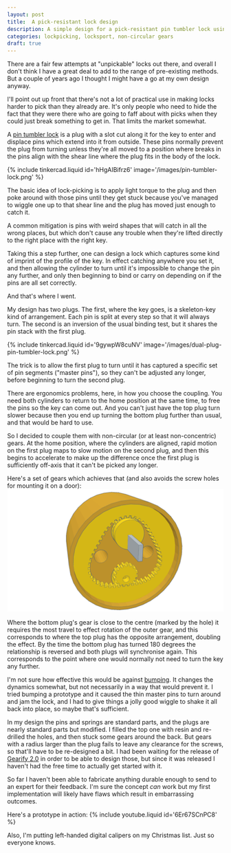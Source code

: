 ```yaml
---
layout: post
title:  A pick-resistant lock design
description: A simple design for a pick-resistant pin tumbler lock using non-circular gears.
categories: lockpicking, locksport, non-circular gears
draft: true
---
```

There are a fair few attempts at "unpickable" locks out there, and overall I
don't think I have a great deal to add to the range of pre-existing methods.
But a couple of years ago I thought I might have a go at my own design anyway.

I'll point out up front that there's not a lot of practical use in making locks
harder to pick than they already are.  It's only people who need to hide the
fact that they were there who are going to faff about with picks when they
could just break something to get in.  That limits the market somewhat.

A [pin tumbler lock][] is a plug with a slot cut along it for the key to enter
and displace pins which extend into it from outside.  These pins normally
prevent the plug from turning unless they're all moved to a position where
breaks in the pins align with the shear line where the plug fits in the body of
the lock.

{% include tinkercad.liquid id='hHgAIBifrz6' image='/images/pin-tumbler-lock.png' %}

The basic idea of lock-picking is to apply light torque to the plug and then
poke around with those pins until they get stuck because you've managed to
wiggle one up to that shear line and the plug has moved just enough to catch
it.

A common mitigation is pins with weird shapes that will catch in all the wrong
places, but which don't cause any trouble when they're lifted directly to the
right place with the right key.

Taking this a step further, one can design a lock which captures some kind of
imprint of the profile of the key.  In effect catching anywhere you set it, and
then allowing the cylinder to turn until it's impossible to change the pin any
further, and only then beginning to bind or carry on depending on if the pins
are all set correctly.

And that's where I went.

My design has two plugs.  The first, where the key goes, is a skeleton-key kind
of arrangement.  Each pin is split at every step so that it will always turn.
The second is an inversion of the usual binding test, but it shares the pin
stack with the first plug.

{% include tinkercad.liquid id='9gywpW8cuNV' image='/images/dual-plug-pin-tumbler-lock.png' %}

The trick is to allow the first plug to turn until it has captured a specific
set of pin segments ("master pins"), so they can't be adjusted any longer,
before beginning to turn the second plug.

There are ergonomics problems, here, in how you choose the coupling.  You need
both cylinders to return to the home position at the same time, to free the
pins so the key can come out.  And you can't just have the top plug turn slower
because then you end up turning the bottom plug further than usual, and that
would be hard to use.

So I decided to couple them with non-circular (or at least non-concentric)
gears.  At the home position, where the cylinders are aligned, rapid motion on
the first plug maps to slow motion on the second plug, and then this begins to
accelerate to make up the difference once the first plug is sufficiently
off-axis that it can't be picked any longer.

Here's a set of gears which achieves that (and also avoids the screw holes for
mounting it on a door):
![rear view](/images/dual-plug-pin-tumbler-lock-gears.png)

Where the bottom plug's gear is close to the centre (marked by the hole) it
requires the most travel to effect rotation of the outer gear, and this
corresponds to where the top plug has the opposite arrangement, doubling the
effect.  By the time the bottom plug has turned 180 degrees the relationship is
reversed and both plugs will synchronise again.  This corresponds to the point
where one would normally not need to turn the key any further.

I'm not sure how effective this would be against [bumping][].  It changes the
dynamics somewhat, but not necessarily in a way that would prevent it.  I tried
bumping a prototype and it caused the thin master pins to turn around and jam
the lock, and I had to give things a jolly good wiggle to shake it all back
into place, so maybe that's sufficient.

In my design the pins and springs are standard parts, and the plugs are nearly
standard parts but modified.  I filled the top one with resin and re-drilled
the holes, and then stuck some gears around the back.  But gears with a radius
larger than the plug fails to leave any clearance for the screws, so that'll
have to be re-designed a bit.  I had been waiting for the release of [Gearify
2.0][] in order to be able to design those, but since it was released I haven't
had the free time to actually get started with it.

So far I haven't been able to fabricate anything durable enough to send to an
expert for their feedback.  I'm sure the concept _can_ work but my first
implementation will likely have flaws which result in embarrassing outcomes.

Here's a prototype in action:
{% include youtube.liquid id='6Er67SCnPC8' %}

Also, I'm putting left-handed digital calipers on my Christmas list.  Just so
everyone knows.

[pin tumbler lock]: <https://en.wikipedia.org/wiki/Pin_tumbler_lock#Cylinder_locks>
[bumping]: <https://en.wikipedia.org/wiki/Lock_bumping>
[Gearify 2.0]: <https://www.gearify.io/>

[Tinkercad design]: <https://www.tinkercad.com/things/9gywpW8cuNV-unpickable-lock>
